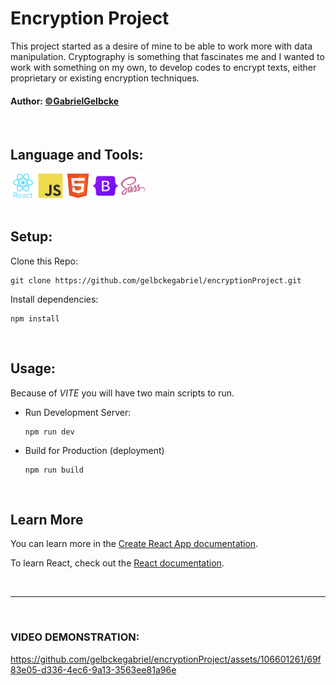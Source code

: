 <div>

  <h1><strong>Encryption Project</strong></h1>
  <p>This project started as a desire of mine to be able to work more with data manipulation. Cryptography is something that       fascinates me and I wanted to work with something on my own, to develop codes to encrypt texts, either proprietary or existing encryption techniques.
  </p>
  <h4>Author: <a href=https://www.linkedin.com/in/gabriel-gelbcke-874930159/ target="_blank">©GabrielGelbcke</a></h4>

  <br />

  <h2>Language and Tools:</h2>
  <div id="languagesAndTools">
    <img src=https://github.com/devicons/devicon/blob/master/icons/react/react-original-wordmark.svg alt="React Logo" height="40" width="40" />
    <img src=https://github.com/devicons/devicon/blob/master/icons/javascript/javascript-original.svg alt="JavaScript Logo" height="40" width="40" />
    <img src=https://github.com/devicons/devicon/blob/master/icons/html5/html5-original.svg alt="HTML5 Logo"height="40" width="40" />
    <img src=https://github.com/devicons/devicon/blob/master/icons/bootstrap/bootstrap-original.svg alt="Bootstrap Logo"height="40" width="40" />
    <img src=https://github.com/devicons/devicon/blob/master/icons/sass/sass-original.svg alt="SASS/SCSS Logo" height="40" width="40" />
  </div>

  <br />

  <h2>Setup:</h2>
  <p>Clone this Repo:</p>

  ```
  git clone https://github.com/gelbckegabriel/encryptionProject.git
  ```

  <p>Install dependencies:</p>

  ```
  npm install
  ```

  <br />

  <h2>Usage:</h2>
  <p>Because of <em>VITE</em> you will have two main scripts to run.</p>
  <ul>
  <li>Run Development Server:</li>

  ```
  npm run dev
  ```   

  <li>Build for Production (deployment)</li>

  ```
  npm run build
  ```
  </ul>
  
</div>

<br />

## Learn More

You can learn more in the [Create React App documentation](https://facebook.github.io/create-react-app/docs/getting-started).

To learn React, check out the [React documentation](https://reactjs.org/).

<br />
<hr />
<br />

  ### VIDEO DEMONSTRATION:
  https://github.com/gelbckegabriel/encryptionProject/assets/106601261/69f83e05-d336-4ec6-9a13-3563ee81a96e
